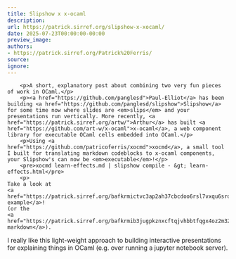 ```yaml
---
title: Slipshow x x-ocaml
description:
url: https://patrick.sirref.org/slipshow-x-xocaml/
date: 2025-07-23T00:00:00-00:00
preview_image:
authors:
- https://patrick.sirref.org/Patrick%20Ferris/
source:
ignore:
---
```



        <p>A short, explanatory post about combining two very fun pieces of work in OCaml.</p>
        <p><a href="https://github.com/panglesd">Paul-Elliot</a> has been building <a href="https://github.com/panglesd/slipshow">Slipshow</a> for some time now where slides are <em>slips</em> and your presentations run vertically. More recently, <a href="https://patrick.sirref.org/artw/">Arthur</a> has built <a href="https://github.com/art-w/x-ocaml">x-ocaml</a>, a web component library for executable OCaml cells embedded into OCaml.</p>
        <p>Using <a href="https://github.com/patricoferris/xocmd">xocmd</a>, a small tool I built for translating markdown codeblocks to x-ocaml components, your Slipshow's can now be <em>executable</em>!</p>
        <pre>xocmd learn-effects.md | slipshow compile - &gt; learn-effects.html</pre>
        <p>
    Take a look at 
    <a href="https://patrick.sirref.org/bafkrmictvc3ap2ah37cbcdoo6rsl7vxqu6srogmgzx6iml45bq7zz5weo4.html">an example</a>!
    (or the 
    <a href="https://patrick.sirref.org/bafkrmib3jugpkznxcftqjvhbbtfqgx4oz2m32p5xloh4nxia3lhxy2momq.md">source markdown</a>).
</p>
        <p>I really like this light-weight approach to building interactive presentations for explaining things in OCaml (e.g. over running a jupyter notebook server).</p>
      
